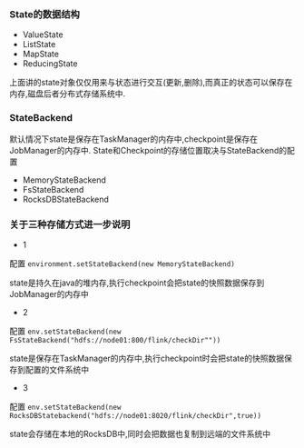 ### State的数据结构
- ValueState
- ListState
- MapState
- ReducingState

上面讲的state对象仅仅用来与状态进行交互(更新,删除),而真正的状态可以保存在内存,磁盘后者分布式存储系统中.
### StateBackend
默认情况下state是保存在TaskManager的内存中,checkpoint是保存在JobManager的内存中.
State和Checkpoint的存储位置取决与StateBackend的配置
- MemoryStateBackend
- FsStateBackend
- RocksDBStateBackend
### 关于三种存储方式进一步说明
- 1
 
配置
`environment.setStateBackend(new MemoryStateBackend)`

state是持久在java的堆内存,执行checkpoint会把state的快照数据保存到JobManager的内存中

- 2 

配置
`env.setStateBackend(new FsStateBackend("hdfs://node01:800/flink/checkDir""))`

state是保存在TaskManager的内存中,执行checkpoint时会把state的快照数据保存到配置的文件系统中

- 3

配置
`env.setStateBackend(new RocksDBStatebackend("hdfs://node01:8020/flink/checkDir",true))`

state会存储在本地的RocksDB中,同时会把数据也复制到远端的文件系统中
